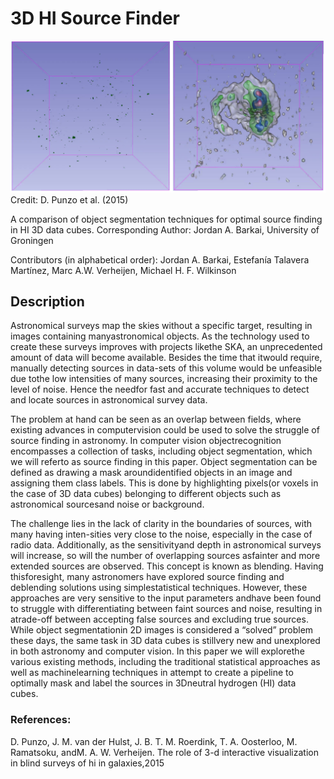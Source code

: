 # 3D HI Source Finder
![alt text](data_picture.png "3D HI data cube")
Credit: D. Punzo et al. (2015)

A comparison of object segmentation techniques for optimal source finding in HI 3D data cubes.
Corresponding Author: Jordan A. Barkai, University of Groningen

Contributors (in alphabetical order): Jordan A. Barkai, Estefanía Talavera Martínez, Marc A.W. Verheijen, Michael H. F. Wilkinson
## Description
Astronomical surveys map the skies without a specific target, resulting in images containing manyastronomical objects. As the technology used to create these surveys improves with projects likethe SKA, an unprecedented amount of data will become available. Besides the time that itwould require, manually detecting sources in data-sets of this volume would be unfeasible due tothe low intensities of many sources, increasing their proximity to the level of noise. Hence the needfor fast and accurate techniques to detect and locate sources in astronomical survey data.

The problem at hand can be seen as an overlap between fields, where existing advances in computervision could be used to solve the struggle of source finding in astronomy. In computer vision objectrecognition encompasses a collection of tasks, including object segmentation, which we will referto as source finding in this paper. Object segmentation can be defined as drawing a mask aroundidentified objects in an image and assigning them class labels. This is done by highlighting pixels(or voxels in the case of 3D data cubes) belonging to different objects such as astronomical sourcesand noise or background.

The challenge lies in the lack of clarity in the boundaries of sources, with many having inten-sities very close to the noise, especially in the case of radio data. Additionally, as the sensitivityand depth in astronomical surveys will increase, so will the number of overlapping sources asfainter and more extended sources are observed. This concept is known as blending. Having thisforesight, many astronomers have explored source finding and deblending solutions using simplestatistical techniques. However, these approaches are very sensitive to the input parameters andhave been found to struggle with differentiating between faint sources and noise, resulting in atrade-off between accepting false sources and excluding true sources. While object segmentationin 2D images is considered a “solved” problem these days, the same task in 3D data cubes is stillvery new and unexplored in both astronomy and computer vision. In this paper we will explorethe various existing methods, including the traditional statistical approaches as well as machinelearning techniques in attempt to create a pipeline to optimally mask and label the sources in 3Dneutral hydrogen (HI) data cubes.

### References:
D. Punzo, J. M. van der Hulst, J. B. T. M. Roerdink, T. A. Oosterloo, M. Ramatsoku, andM. A. W. Verheijen. The role of 3-d interactive visualization in blind surveys of hi in galaxies,2015